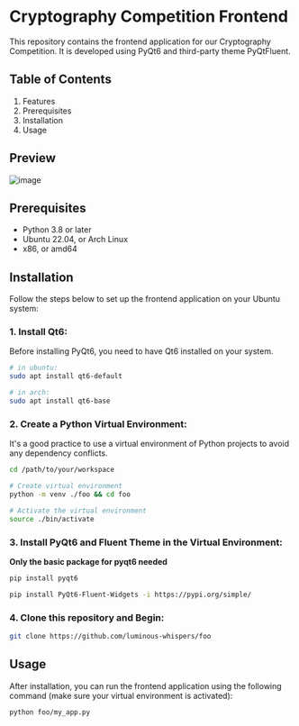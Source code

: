 # Cryptography Competition Frontend

This repository contains the frontend application for our Cryptography Competition. It is developed using PyQt6 and third-party theme PyQtFluent.

## Table of Contents

1. Features
2. Prerequisites
3. Installation
4. Usage

## Preview

![image](https://github.com/Jay-Waves/foo/assets/88886108/5dbd041d-9b73-415f-8129-406d046da0ef)

## Prerequisites

- Python 3.8 or later
- Ubuntu 22.04, or Arch Linux
- x86, or amd64

## Installation

Follow the steps below to set up the frontend application on your Ubuntu system:

### 1\. Install Qt6:

Before installing PyQt6, you need to have Qt6 installed on your system. 

```bash
# in ubuntu:
sudo apt install qt6-default

# in arch:
sudo apt install qt6-base
```

### 2\. Create a Python Virtual Environment:

It's a good practice to use a virtual environment of Python projects to avoid any dependency conflicts. 

```bash
cd /path/to/your/workspace

# Create virtual environment
python -m venv ./foo && cd foo

# Activate the virtual environment
source ./bin/activate
```

### 3\. Install PyQt6 and Fluent Theme in the Virtual Environment:

**Only the basic package for pyqt6 needed**

```bash
pip install pyqt6

pip install PyQt6-Fluent-Widgets -i https://pypi.org/simple/
```

### 4\. Clone this repository and Begin:

```bash
git clone https://github.com/luminous-whispers/foo
```

## Usage

After installation, you can run the frontend application using the following command (make sure your virtual environment is activated):

```bash
python foo/my_app.py
```

